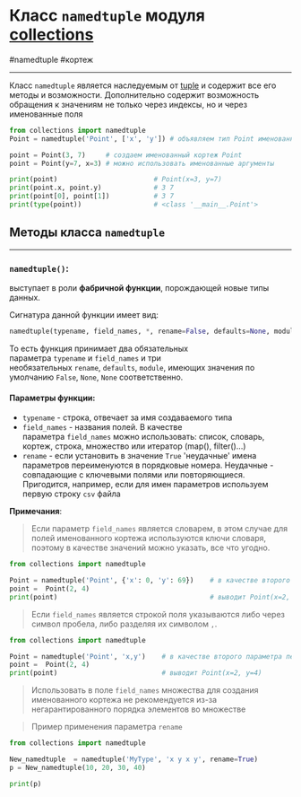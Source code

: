 # Класс `namedtuple` модуля [collections](_collections%20-%20модуль.md)
#namedtuple #кортеж 
***
Класс `namedtuple` является наследуемым от  [tuple](../../../Встроенные%20возможности%20Python/tuple/_tuple%20-%20тип%20данных.md) и содержит все его методы и возможности.
Дополнительно содержит возможность обращения к значениям не только через индексы, но и через именованные поля
```python
from collections import namedtuple 
Point = namedtuple('Point', ['x', 'y']) # объявляем тип Point именованного кортежа 

point = Point(3, 7)     # создаем именованный кортеж Point 
point = Point(y=7, x=3) # можно использовать именованные аргументы

print(point)                        # Point(x=3, y=7)
print(point.x, point.y)             # 3 7
print(point[0], point[1])           # 3 7
print(type(point))                  # <class '__main__.Point'>
```

## Методы класса `namedtuple`
***

### `namedtuple()`: 
выступает в роли **фабричной функции**, порождающей новые типы данных.

Сигнатура данной функции имеет вид: 

```python
namedtuple(typename, field_names, *, rename=False, defaults=None, module=None)
```

То есть функция принимает два обязательных параметра `typename` и `field_names` и три необязательных `rename`, `defaults`, `module`, имеющих значения по умолчанию `False`, `None`, `None` соответственно.
#### Параметры функции:
- `typename` - строка, отвечает за имя создаваемого типа
- `field_names` - названия полей. В качестве параметра `field_names` можно использовать: список, словарь, кортеж, строка, множество или итератор (map(), filter()...)
- `rename` - если установить в значение `True` 'неудачные' имена параметров переименуются в порядковые номера. Неудачные - совпадающие с ключевыми полями или повторяющиеся. Пригодится, например, если для имен параметров используем первую строку `csv` файла

**Примечания**:	
>Если параметр `field_names` является словарем, в этом случае для полей именованного кортежа используются ключи словаря, поэтому в качестве значений можно указать, все что угодно.

```python
from collections import namedtuple

Point = namedtuple('Point', {'x': 0, 'y': 69})    # в качестве второго параметра передаем словарь
point =  Point(2, 4)
print(point)                                      # выводит Point(x=2, y=4)
```

>Если `field_names` является строкой поля указываются либо через символ пробела, либо разделяя их символом `,`.

```python
from collections import namedtuple

Point = namedtuple('Point', 'x,y')    # в качестве второго параметра передаем строку
point =  Point(2, 4)
print(point)                          # выводит Point(x=2, y=4)
```

>Использовать в поле `field_names` множества для создания именованного кортежа не рекомендуется из-за негарантированного порядка элементов во множестве

>Пример применения параметра `rename`

```python
from collections import namedtuple

New_namedtuple  = namedtuple('MyType', 'x y x y', rename=True)
p = New_namedtuple(10, 20, 30, 40)

print(p)
```